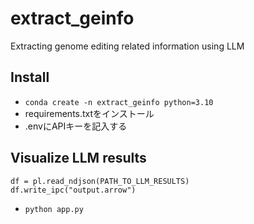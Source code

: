 # extract_geinfo
Extracting genome editing related information using LLM


## Install
- `conda create -n extract_geinfo python=3.10`
- requirements.txtをインストール
- .envにAPIキーを記入する

## Visualize LLM results
```
df = pl.read_ndjson(PATH_TO_LLM_RESULTS)
df.write_ipc("output.arrow")
```
- `python app.py`
